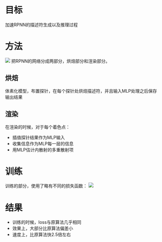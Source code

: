 # 目标
加速RPNN的描述符生成以及推理过程

# 方法
![](4.png)
把RPNN的网络分成两部分，烘焙部分和渲染部分。
## 烘焙
体素化模型，布置探针，在每个探针处烘焙描述符，并且输入MLP处理之后保存输出结果
## 渲染
在渲染的时候，对于每个着色点：
+ 插值探针结果作为MLP输入
+ 收集信息作为MLP每一层的信息
+ 用MLP估计内散射的多重散射项

# 训练
训练的部分，使用了略有不同的损失函数：
![](5.png)
# 结果
+ 训练的时候，loss与原算法几乎相同
+ 效果上，大部分比原算法偏差小
+ 速度上，比原算法快2.5倍左右